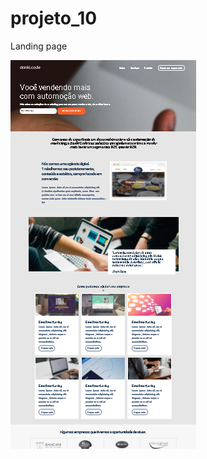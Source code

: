 # projeto_10
 Landing page

![Preview-Screens](https://github.com/LeonardoPess/projeto_10/blob/master/Screenshot_1.png)
